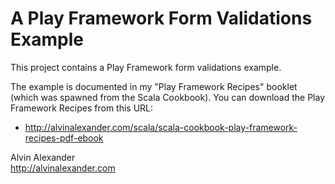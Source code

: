 # A Play Framework Form Validations Example

This project contains a Play Framework form validations example.

The example is documented in my "Play Framework Recipes" booklet
(which was spawned from the Scala Cookbook). You can download the
Play Framework Recipes from this URL:

* http://alvinalexander.com/scala/scala-cookbook-play-framework-recipes-pdf-ebook

Alvin Alexander  
http://alvinalexander.com

